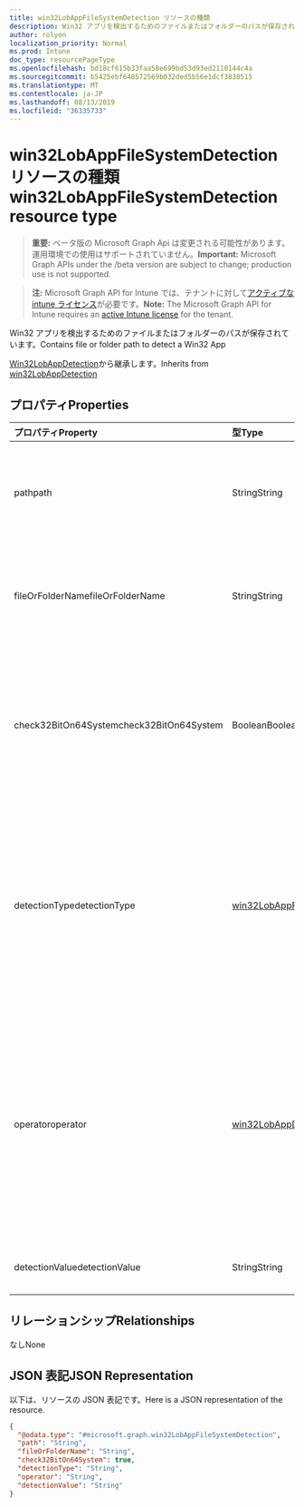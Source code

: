 ```yaml
---
title: win32LobAppFileSystemDetection リソースの種類
description: Win32 アプリを検出するためのファイルまたはフォルダーのパスが保存されています。
author: rolyon
localization_priority: Normal
ms.prod: Intune
doc_type: resourcePageType
ms.openlocfilehash: bd18cf615b33faa58e699bd53d93ed2110144c4a
ms.sourcegitcommit: b5425ebf648572569b032ded5b56e1dcf3830515
ms.translationtype: MT
ms.contentlocale: ja-JP
ms.lasthandoff: 08/13/2019
ms.locfileid: "36335733"
---
```

# <a name="win32lobappfilesystemdetection-resource-type"></a><span data-ttu-id="78af3-103">win32LobAppFileSystemDetection リソースの種類</span><span class="sxs-lookup"><span data-stu-id="78af3-103">win32LobAppFileSystemDetection resource type</span></span>

> <span data-ttu-id="78af3-104">**重要:** ベータ版の Microsoft Graph Api は変更される可能性があります。運用環境での使用はサポートされていません。</span><span class="sxs-lookup"><span data-stu-id="78af3-104">**Important:** Microsoft Graph APIs under the /beta version are subject to change; production use is not supported.</span></span>

> <span data-ttu-id="78af3-105">**注:** Microsoft Graph API for Intune では、テナントに対して[アクティブな intune ライセンス](https://go.microsoft.com/fwlink/?linkid=839381)が必要です。</span><span class="sxs-lookup"><span data-stu-id="78af3-105">**Note:** The Microsoft Graph API for Intune requires an [active Intune license](https://go.microsoft.com/fwlink/?linkid=839381) for the tenant.</span></span>

<span data-ttu-id="78af3-106">Win32 アプリを検出するためのファイルまたはフォルダーのパスが保存されています。</span><span class="sxs-lookup"><span data-stu-id="78af3-106">Contains file or folder path to detect a Win32 App</span></span>


<span data-ttu-id="78af3-107">[Win32LobAppDetection](../resources/intune-apps-win32lobappdetection.md)から継承します。</span><span class="sxs-lookup"><span data-stu-id="78af3-107">Inherits from [win32LobAppDetection](../resources/intune-apps-win32lobappdetection.md)</span></span>

## <a name="properties"></a><span data-ttu-id="78af3-108">プロパティ</span><span class="sxs-lookup"><span data-stu-id="78af3-108">Properties</span></span>
|<span data-ttu-id="78af3-109">プロパティ</span><span class="sxs-lookup"><span data-stu-id="78af3-109">Property</span></span>|<span data-ttu-id="78af3-110">型</span><span class="sxs-lookup"><span data-stu-id="78af3-110">Type</span></span>|<span data-ttu-id="78af3-111">説明</span><span class="sxs-lookup"><span data-stu-id="78af3-111">Description</span></span>|
|:---|:---|:---|
|<span data-ttu-id="78af3-112">path</span><span class="sxs-lookup"><span data-stu-id="78af3-112">path</span></span>|<span data-ttu-id="78af3-113">String</span><span class="sxs-lookup"><span data-stu-id="78af3-113">String</span></span>|<span data-ttu-id="78af3-114">Win32 基幹業務 (LoB) アプリを検出するためのファイルまたはフォルダーのパス</span><span class="sxs-lookup"><span data-stu-id="78af3-114">The file or folder path to detect Win32 Line of Business (LoB) app</span></span>|
|<span data-ttu-id="78af3-115">fileOrFolderName</span><span class="sxs-lookup"><span data-stu-id="78af3-115">fileOrFolderName</span></span>|<span data-ttu-id="78af3-116">String</span><span class="sxs-lookup"><span data-stu-id="78af3-116">String</span></span>|<span data-ttu-id="78af3-117">Win32 基幹業務 (LoB) アプリを検出するためのファイルまたはフォルダーの名前</span><span class="sxs-lookup"><span data-stu-id="78af3-117">The file or folder name to detect Win32 Line of Business (LoB) app</span></span>|
|<span data-ttu-id="78af3-118">check32BitOn64System</span><span class="sxs-lookup"><span data-stu-id="78af3-118">check32BitOn64System</span></span>|<span data-ttu-id="78af3-119">Boolean</span><span class="sxs-lookup"><span data-stu-id="78af3-119">Boolean</span></span>|<span data-ttu-id="78af3-120">このファイルまたはフォルダーが、64ビットのシステム上の32ビット版アプリをチェックするためのものであるかどうかを示す値。</span><span class="sxs-lookup"><span data-stu-id="78af3-120">A value indicating whether this file or folder is for checking 32-bit app on 64-bit system</span></span>|
|<span data-ttu-id="78af3-121">detectionType</span><span class="sxs-lookup"><span data-stu-id="78af3-121">detectionType</span></span>|[<span data-ttu-id="78af3-122">win32LobAppFileSystemDetectionType</span><span class="sxs-lookup"><span data-stu-id="78af3-122">win32LobAppFileSystemDetectionType</span></span>](../resources/intune-apps-win32lobappfilesystemdetectiontype.md)|<span data-ttu-id="78af3-123">ファイルシステムの検出の種類。</span><span class="sxs-lookup"><span data-stu-id="78af3-123">The file system detection type.</span></span> <span data-ttu-id="78af3-124">可能な値は、`notConfigured`、`exists`、`modifiedDate`、`createdDate`、`version`、`sizeInMB`、`doesNotExist` です。</span><span class="sxs-lookup"><span data-stu-id="78af3-124">Possible values are: `notConfigured`, `exists`, `modifiedDate`, `createdDate`, `version`, `sizeInMB`, `doesNotExist`.</span></span>|
|<span data-ttu-id="78af3-125">operator</span><span class="sxs-lookup"><span data-stu-id="78af3-125">operator</span></span>|[<span data-ttu-id="78af3-126">win32LobAppDetectionOperator</span><span class="sxs-lookup"><span data-stu-id="78af3-126">win32LobAppDetectionOperator</span></span>](../resources/intune-apps-win32lobappdetectionoperator.md)|<span data-ttu-id="78af3-127">ファイルまたはフォルダーの検出のための演算子。</span><span class="sxs-lookup"><span data-stu-id="78af3-127">The operator for file or folder detection.</span></span> <span data-ttu-id="78af3-128">可能な値は、`notConfigured`、`equal`、`notEqual`、`greaterThan`、`greaterThanOrEqual`、`lessThan`、`lessThanOrEqual` です。</span><span class="sxs-lookup"><span data-stu-id="78af3-128">Possible values are: `notConfigured`, `equal`, `notEqual`, `greaterThan`, `greaterThanOrEqual`, `lessThan`, `lessThanOrEqual`.</span></span>|
|<span data-ttu-id="78af3-129">detectionValue</span><span class="sxs-lookup"><span data-stu-id="78af3-129">detectionValue</span></span>|<span data-ttu-id="78af3-130">String</span><span class="sxs-lookup"><span data-stu-id="78af3-130">String</span></span>|<span data-ttu-id="78af3-131">ファイルまたはフォルダーの検出値</span><span class="sxs-lookup"><span data-stu-id="78af3-131">The file or folder detection value</span></span>|

## <a name="relationships"></a><span data-ttu-id="78af3-132">リレーションシップ</span><span class="sxs-lookup"><span data-stu-id="78af3-132">Relationships</span></span>
<span data-ttu-id="78af3-133">なし</span><span class="sxs-lookup"><span data-stu-id="78af3-133">None</span></span>

## <a name="json-representation"></a><span data-ttu-id="78af3-134">JSON 表記</span><span class="sxs-lookup"><span data-stu-id="78af3-134">JSON Representation</span></span>
<span data-ttu-id="78af3-135">以下は、リソースの JSON 表記です。</span><span class="sxs-lookup"><span data-stu-id="78af3-135">Here is a JSON representation of the resource.</span></span>
<!-- {
  "blockType": "resource",
  "@odata.type": "microsoft.graph.win32LobAppFileSystemDetection"
}
-->
``` json
{
  "@odata.type": "#microsoft.graph.win32LobAppFileSystemDetection",
  "path": "String",
  "fileOrFolderName": "String",
  "check32BitOn64System": true,
  "detectionType": "String",
  "operator": "String",
  "detectionValue": "String"
}
```



